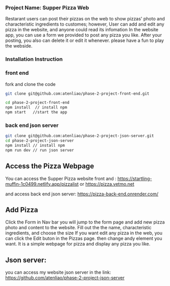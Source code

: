 ### Project Name: Supper Pizza Web 
Restarant users can post their pizzas on the web to show pizzas' photo and  characteristic ingredients to customes; however, User can add and edit any pizza in the website, and anyone could read its infomation 
In the website app, you can use a form we provided to post any pizza you like. After your posting, you also can delete it or edit it whenever. please have a fun to play the webside. 

### Installation Instruction

### front end
fork and clone the code
```sh
git clone git@github.com:atenliao/phase-2-project-front-end.git 

cd phase-2-project-front-end
npm install  // install npm
npm start   //start the app
```
### back end json server
```sh
git clone git@github.com:atenliao/phase-2-project-json-server.git
cd phase-2-project-json-server
npm install // install npm
npm run dev // run json server
```

## Access the Pizza Webpage
You can access the Supper Pizza website front and : https://startling-muffin-1c0499.netlify.app/pizzalist or https://pizza.vetmo.net 

and access back end json server: https://pizza-back-end.onrender.com/ 

## Add Pizza
Click the Form in Nav bar you will jump to the form page and add new pizza photo and content to the website. Fill out the the name, characteristic ingredients, and choose the size
 If you want edit any pizza in the web, you can click the Edit buton in the Pizzas page. 
then change andy element you want. 
It is a simple webpage for pizza and display any pizza you like. 

## Json server:
you can access my website json server in the link:
https://github.com/atenliao/phase-2-project-json-server 